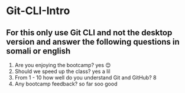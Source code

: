 # Git-CLI-Intro

## For this only use Git CLI and not the desktop version and answer the following questions in somali or english

1. Are you enjoying the bootcamp?
yes 😊
2. Should we speed up the class?
yes a lil
3. From 1 - 10 how well do you understand Git and GitHub?
8
4. Any bootcamp feedback?
so far soo good

